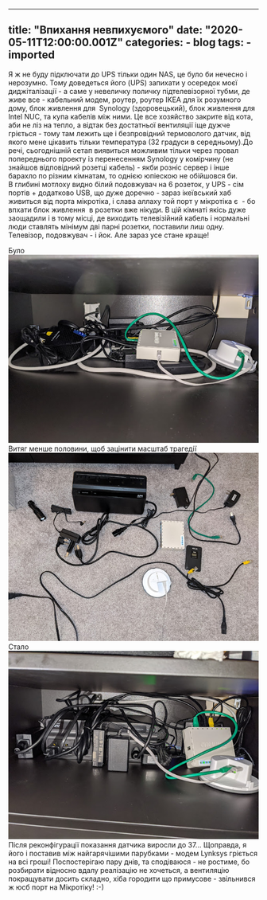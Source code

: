 
---
title: "Впихання невпихуємого"
date: "2020-05-11T12:00:00.001Z"
categories:
    - blog
tags:
    - imported
---

Я ж не буду підключати до UPS тільки один NAS, це було би нечесно і нерозумно. Тому доведеться його (UPS) запихати у осередок моєї диджіталізації \- а саме у невеличку поличку підтелевізорної тубми, де живе все \- кабельний модем, роутер, роутер IKEA для їх розумного дому, блок живлення для  Synology (здоровецький), блок живлення для Intel NUC, та купа кабелів між ними. Це все хозяйство закрите від кота, аби не ліз на тепло, а відтак без достатньої вентиляції іще дужче гріється \- тому там лежить ще і безпровідний термоволого датчик, від якого мене цікавить тільки температура (32 градуси в середньому).До речі, сьогоднішній сетап виявиться можливим тільки через провал попереднього проекту із перенесенням Synology у комірчину (не знайшов відповідний розетці кабель) \- якби розніс сервер і інше барахло по різним кімнатам, то однією юпіескою не обійшовся би.  
В глибині мотлоху видно білий подовжувач на 6 розеток, у UPS \- сім портів \+ додатково USB, що дуже доречно \- зараз ікеївський хаб живиться від порта мікротіка, і слава аллаху той порт у мікротіка є  \- бо впхати блок живлення  в розетки вже нікуди. В цій кімнаті якісь дуже заощадили і в тому місці, де виходить телевізійний кабель і нормальні люди ставлять мінімум дві парні розетки, поставили лиш одну. Телевізор, подовжувач \- і йок. Але зараз усе стане краще!   
  
Було  
[![](thumb_00.jpg)](img00.jpg)  
Витяг менше половини, щоб зацінити масштаб трагедії  
[![](thumb_01.jpg)](img01.jpg)  
Стало  
[![](thumb_02.jpg)](img02.jpg)  
Після реконфігурації показання датчика виросли до 37\... Щоправда, я його і поставив між найгарячішими парубками \- модем Lynksys гріється на всі гроші! Поспостерігаю пару днів, та сподіваюся \- не ростиме, бо розбирати відносно вдалу реалізацію не хочеться, а вентиляцію покращувати досить складно, хіба городити що примусове \- звільнився ж юсб порт на Мікротіку! :\-)
